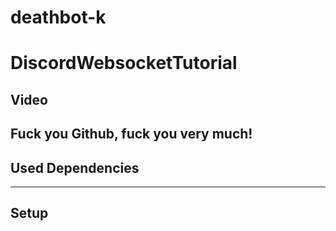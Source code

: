 # deathbot-k
# DiscordWebsocketTutorial

## Video
Fuck you Github, fuck you very much!
---

## Used Dependencies


---

## Setup



